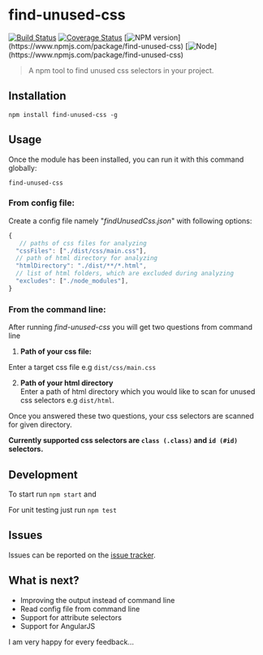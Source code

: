 # find-unused-css
[![Build Status](https://travis-ci.org/selo796/find-unused-css.svg?branch=master)](https://travis-ci.org/selo796/find-unused-css) [![Coverage Status](https://coveralls.io/repos/github/selo796/find-unused-css/badge.svg?branch=master)](https://coveralls.io/github/selo796/find-unused-css?branch=master)
[![NPM version](https://img.shields.io/npm/v/find-unused-css.svg?)](https://www.npmjs.com/package/find-unused-css)
[![Node](https://img.shields.io/node/v/find-unused-css.svg?)](https://www.npmjs.com/package/find-unused-css)

>A npm tool to find unused css selectors in your project.


## Installation

```shell
npm install find-unused-css -g
```

## Usage

Once the module has been installed, you can run it with this command globally:

```shell
find-unused-css
```

### From config file:
Create a config file namely "*findUnusedCss.json*" with following options:

```js
{
   // paths of css files for analyzing
  "cssFiles": ["./dist/css/main.css"],
  // path of html directory for analyzing
  "htmlDirectory": "./dist/**/*.html",
  // list of html folders, which are excluded during analyzing
  "excludes": ["./node_modules"],
}
```

### From the command line:

After running *find-unused-css* you will get two questions from command line

  1. **Path of your css file:**

  Enter a target css file e.g `dist/css/main.css`

  2. **Path of your html directory**  
  Enter a path of html directory which you would like to scan for unused css selectors e.g `dist/html`.

Once you answered these two questions, your css selectors are scanned for given directory.

**Currently supported css selectors are `class (.class)` and `id (#id)` selectors.**

## Development

To start run `npm start`  and

For unit testing just run `npm test`

## Issues
Issues can be reported on the [issue tracker](https://github.com/selo796/find-unused-css/issues).


## What is next?

 - Improving the output instead of command line
 - Read config file from command line
 - Support for attribute selectors
 - Support for AngularJS

I am very happy for every feedback...
